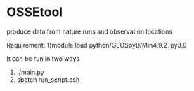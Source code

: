 # OSSEtool
produce data from nature runs and observation locations

Requirement:
 1)module load python/GEOSpyD/Min4.9.2_py3.9 

It can be run in two ways

1) ./main.py
2) sbatch run_script.csh

